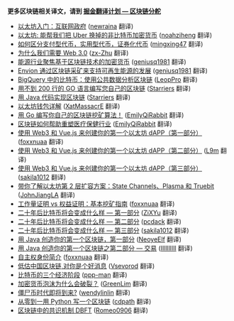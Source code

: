**更多区块链相关译文，请到 [掘金翻译计划 — 区块链分舵](https://github.com/xitu/blockchain-miner)**

* [以太坊入门：互联网政府](https://juejin.im/post/5c03c68851882551236eaa82) ([newraina](https://github.com/newraina) 翻译)
* [以太坊: 能帮我们把 Uber 换掉的非比特币加密货币](https://juejin.im/post/5bf3e32ee51d4532ff07a7de) ([noahziheng](https://github.com/noahziheng) 翻译)
* [如何区分支付型代币，实用型代币，证券化代币](https://juejin.im/post/5bf53b8f51882517172700c8) ([mingxing47](https://github.com/mingxing47) 翻译)
* [为什么我们需要 Web 3.0](https://juejin.im/post/5bb9ace16fb9a05cdf30a9a2) ([zx-Zhu](https://github.com/zx-Zhu) 翻译)
* [能源行业聚焦基于区块链技术的加密货币](https://juejin.im/post/5b47f4a9e51d45198a2eb75b) ([geniusq1981](https://github.com/geniusq1981) 翻译)
* [Envion 通过区块链采矿来支持可再生能源的发展](https://juejin.im/post/5b47f6c2e51d45191b611b09) ([geniusq1981](https://github.com/geniusq1981) 翻译)
* [BigQuery 中的比特币：使用公共数据分析区块链](https://juejin.im/post/5afc17b16fb9a07aaf35673a) ([LeopPro](https://github.com/LeopPro) 翻译)
* [用不到 200 行的 GO 语言编写您自己的区块链](https://juejin.im/post/5ad95b056fb9a07aa349cd41) ([Starriers](https://github.com/Starriers) 翻译)
* [用 Java 代码实现区块链](https://juejin.im/post/5ae57d9e6fb9a07ab83dcc03) ([Starriers](https://github.com/Starriers) 翻译)
* [以太坊钱包详解](https://juejin.im/post/5ae2942ff265da0b886d23df) ([XatMassacrE](https://github.com/XatMassacrE) 翻译)
* [用 Go 编写你自己的区块链挖矿算法！](https://juejin.im/post/5ad6d2ff51882579ef4f7cf0) ([EmilyQiRabbit](https://github.com/EmilyQiRabbit) 翻译)
* [区块链如何帮助重塑医疗保健行业](https://juejin.im/post/5ad449b56fb9a028c6762db5) ([EmilyQiRabbit](https://github.com/EmilyQiRabbit) 翻译)
* [使用 Web3 和 Vue.js 来创建你的第一个以太坊 dAPP（第一部分）](https://juejin.im/post/5aa7a8d2518825558805128d) ([foxxnuaa](https://github.com/foxxnuaa) 翻译)
* [使用 Web3 和 Vue.js 来创建你的第一个以太坊 dAPP（第二部分）](https://juejin.im/post/5aba0870f265da23a2292245) ([L9m](https://github.com/L9m) 翻译)
* [使用 Web3 和 Vue.js 来创建你的第一个以太坊 dAPP（第三部分）](https://juejin.im/post/5ac36e1f518825556a729c3f) ([sakila1012](https://github.com/sakila1012) 翻译)
* [带你了解以太坊第 2 层扩容方案：State Channels、Plasma 和 Truebit](https://juejin.im/post/5aa1f63c518825558804f85b) ([JohnJiangLA](https://github.com/JohnJiangLA) 翻译)
* [工作量证明 vs 权益证明：基本挖矿指南](https://juejin.im/post/5a9ded346fb9a028b617065a) ([foxxnuaa](https://github.com/foxxnuaa) 翻译)
* [二十年后比特币将会变成什么样 — 第一部分](https://juejin.im/post/5a1e9c2d6fb9a044fa19a036) ([ZiXYu](https://github.com/ZiXYu) 翻译)
* [二十年后比特币将会变成什么样 — 第二部分](https://juejin.im/post/5a955721f265da4e826377b6) ([pcdack](https://github.com/pcdack) 翻译)
* [二十年后比特币将会变成什么样 — 第三部分](https://juejin.im/post/5a9ce3715188255585070586) ([sakila1012](https://github.com/sakila1012) 翻译)
* [用 Java 创造你的第一个区块链，第一部分](https://juejin.im/post/5a8ed1d75188257a836c4218) ([NeoyeElf](https://github.com/NeoyeElf) 翻译)
* [用 Java 创造你的第一个区块链之第二部分 — 交易](https://juejin.im/post/5a940b116fb9a0633757587a) ([IllllllIIl](https://github.com/IllllllIIl) 翻译)
* [自主权身份简介](https://juejin.im/post/5a818d535188257a7f1da91b) ([foxxnuaa](https://github.com/foxxnuaa) 翻译)
* [低估中国区块链,对你是个好消息](https://juejin.im/post/5a7943e2f265da4e9d221119) ([Vsevorod](https://github.com/Vsevorod) 翻译)
* [比特币的三个经济阶段](https://juejin.im/post/5a61d5336fb9a01cb049667e) ([ppp-man](https://github.com/ppp-man) 翻译)
* [加密货币泡沫为什么会破裂？](https://juejin.im/post/5a28038351882561a20a5aed) ([GreenLim](https://github.com/GreenLim) 翻译)
* [僵尸币时代即将到来?](https://juejin.im/post/5a0e82315188252ae93a843a) ([wendylinlin](https://github.com/wendylinlin) 翻译)
* [从零到一用 Python 写一个区块链](https://juejin.im/entry/59faa0ed51882576ea3507de) ([cdpath](https://github.com/cdpath) 翻译)
* [区块链中的共识机制 DBFT](https://juejin.im/entry/59cba85ef265da06507542a4) ([Romeo0906](https://github.com/Romeo0906) 翻译)
